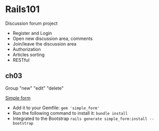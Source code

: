 # Rails101

Discussion forum project

* Register and Login
* Open new discussion area, comments
* Join/leave the discussion area
* Authorization
* Articles sorting
* RESTful

## ch03

Group "new" "edit" "delete"

[Simple form](https://github.com/heartcombo/simple_form)
* Add it to your Gemfile: `gem 'simple_form'`
* Run the following command to install it: `bundle install`
* Integrated to the Bootstrap `rails generate simple_form:install --bootstrap`
